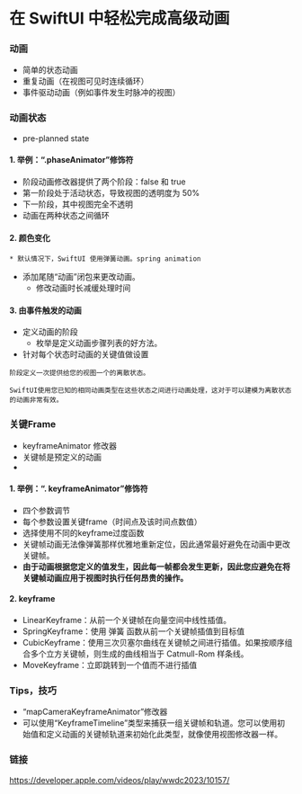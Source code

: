# 在 SwiftUI 中轻松完成高级动画

### 动画

* 简单的状态动画
* 重复动画（在视图可见时连续循环）
* 事件驱动动画（例如事件发生时脉冲的视图）

### 动画状态
* pre-planned state

#### 1. 举例：“.phaseAnimator”修饰符
* 阶段动画修改器提供了两个阶段：false 和 true
* 第一阶段处于活动状态，导致视图的透明度为 50%
* 下一阶段，其中视图完全不透明
* 动画在两种状态之间循环

#### 2. 颜色变化
```
* 默认情况下，SwiftUI 使用弹簧动画。spring animation
```
* 添加尾随“动画”闭包来更改动画。
	* 修改动画时长减缓处理时间

#### 3. 由事件触发的动画
* 定义动画的阶段
	* 枚举是定义动画步骤列表的好方法。
* 针对每个状态时动画的关键值做设置

```
阶段定义一次提供给您的视图一个的离散状态。

SwiftUI使用您已知的相同动画类型在这些状态之间进行动画处理，这对于可以建模为离散状态的动画非常有效。
```

### 关键Frame
* keyframeAnimator 修改器
* 关键帧是预定义的动画
* 
#### 1. 举例：“. keyframeAnimator”修饰符
* 四个参数调节
* 每个参数设置关键frame（时间点及该时间点数值）
* 选择使用不同的keyframe过度函数
* 关键帧动画无法像弹簧那样优雅地重新定位，因此通常最好避免在动画中更改关键帧。
* **由于动画根据您定义的值发生，因此每一帧都会发生更新，因此您应避免在将关键帧动画应用于视图时执行任何昂贵的操作。**

#### 2. keyframe
* LinearKeyframe：从前一个关键帧在向量空间中线性插值。
* SpringKeyframe：使用 弹簧 函数从前一个关键帧插值到目标值
* CubicKeyframe：使用三次贝塞尔曲线在关键帧之间进行插值。如果按顺序组合多个立方关键帧，则生成的曲线相当于 Catmull-Rom 样条线。
* MoveKeyframe：立即跳转到一个值而不进行插值


### Tips，技巧

* “mapCameraKeyframeAnimator”修改器
* 可以使用“KeyframeTimeline”类型来捕获一组关键帧和轨道。您可以使用初始值和定义动画的关键帧轨道来初始化此类型，就像使用视图修改器一样。

### 链接
https://developer.apple.com/videos/play/wwdc2023/10157/